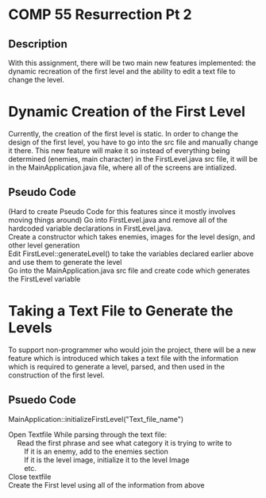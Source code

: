 # COMP 55 Resurrection Pt 2

## Description
With this assignment, there will be two main new features implemented: the dynamic recreation of the 
first level and the ability to edit a text file to change the level.

# Dynamic Creation of the First Level
Currently, the creation of the first level is static. In order to change the design of the first level, you
have to go into the src file and manually change it there. This new feature will make it so instead of
everything being determined (enemies, main character) in the FirstLevel.java src file, it will be in the
MainApplication.java file, where all of the screens are intialized.
## Pseudo Code
(Hard to create Pseudo Code for this features since it mostly involves moving things around)
Go into FirstLevel.java and remove all of the hardcoded variable declarations in FirstLevel.java.  <br>
Create a constructor which takes enemies, images for the level design, and other level generation <br>
Edit FirstLevel::generateLevel() to take the variables declared earlier above and use them to generate the level <br>
Go into the MainApplication.java src file and create code which generates the FirstLevel variable

# Taking a Text File to Generate the Levels
To support non-programmer who would join the project, there will be a new feature which is introduced
which takes a text file with the information which is required to generate a level, parsed, and then
used in the construction of the first level.
## Psuedo Code
MainApplication::initializeFirstLevel("Text_file_name") <br>

Open Textfile
While parsing through the text file: <br>
&emsp;  Read the first phrase and see what category it is trying to write to <br>
&emsp;&emsp;    If it is an enemy, add to the enemies section <br>
&emsp;&emsp;    If it is the level image, initialize it to the level Image <br>
&emsp;&emsp;    etc. <br>
Close textfile <br>
Create the First level using all of the information from above <br>
